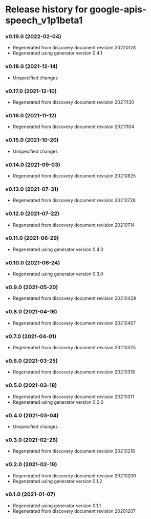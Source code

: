 # Release history for google-apis-speech_v1p1beta1

### v0.19.0 (2022-02-04)

* Regenerated from discovery document revision 20220128
* Regenerated using generator version 0.4.1

### v0.18.0 (2021-12-14)

* Unspecified changes

### v0.17.0 (2021-12-10)

* Regenerated from discovery document revision 20211130

### v0.16.0 (2021-11-12)

* Regenerated from discovery document revision 20211104

### v0.15.0 (2021-10-20)

* Unspecified changes

### v0.14.0 (2021-09-03)

* Regenerated from discovery document revision 20210825

### v0.13.0 (2021-07-31)

* Regenerated from discovery document revision 20210726

### v0.12.0 (2021-07-22)

* Regenerated from discovery document revision 20210714

### v0.11.0 (2021-06-29)

* Regenerated using generator version 0.4.0

### v0.10.0 (2021-06-24)

* Regenerated using generator version 0.3.0

### v0.9.0 (2021-05-20)

* Regenerated from discovery document revision 20210429

### v0.8.0 (2021-04-16)

* Regenerated from discovery document revision 20210407

### v0.7.0 (2021-04-01)

* Regenerated from discovery document revision 20210325

### v0.6.0 (2021-03-25)

* Regenerated from discovery document revision 20210318

### v0.5.0 (2021-03-18)

* Regenerated from discovery document revision 20210311
* Regenerated using generator version 0.2.0

### v0.4.0 (2021-03-04)

* Unspecified changes

### v0.3.0 (2021-02-26)

* Regenerated from discovery document revision 20210218

### v0.2.0 (2021-02-19)

* Regenerated from discovery document revision 20210209
* Regenerated using generator version 0.1.2

### v0.1.0 (2021-01-07)

* Regenerated using generator version 0.1.1
* Regenerated from discovery document revision 20201207

